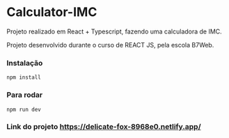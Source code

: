 # Calculator-IMC

Projeto realizado em React + Typescript, fazendo uma calculadora de IMC.

Projeto desenvolvido durante o curso de REACT JS, pela escola B7Web.

### Instalação
`npm install`

### Para rodar
`npm run dev`

### Link do projeto https://delicate-fox-8968e0.netlify.app/
